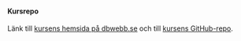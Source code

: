 #### Kursrepo

Länk till [kursens hemsida på dbwebb.se](https://dbwebb.se/) och till [kursens GitHub-repo](https://github.com/dbwebb-se/design).
